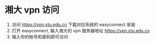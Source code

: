 # 湘大 vpn 访问

1. 访问 https://vpn.xtu.edu.cn 下载对应系统的 easyconnect 安装
2. 打开 easyconnect, 输入湘大的 vpn 服务器地址 https://vpn.xtu.edu.cn 
3. 输入你的帐号和密码即可访问


